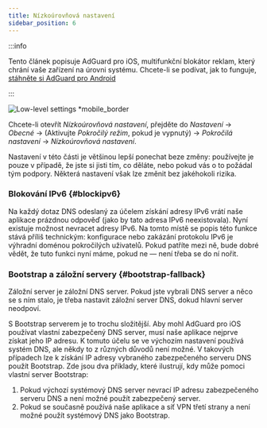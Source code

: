```yaml
---
title: Nízkoúrovňová nastavení
sidebar_position: 6
---
```


:::info

Tento článek popisuje AdGuard pro iOS, multifunkční blokátor reklam, který chrání vaše zařízení na úrovni systému. Chcete-li se podívat, jak to funguje, [stáhněte si AdGuard pro Android](https://agrd.io/download-kb-adblock)

:::

![Low-level settings \*mobile\_border](https://cdn.adtidy.org/public/Adguard/Blog/ios_lowlevel.PNG)

Chcete-li otevřít _Nízkoúrovňová nastavení_, přejděte do _Nastavení_ → _Obecné_ → (Aktivujte _Pokročilý režim_, pokud je vypnutý) → _Pokročilá nastavení_ → _Nízkoúrovňová nastavení_.

Nastavení v této části je většinou lepší ponechat beze změny: používejte je pouze v případě, že jste si jisti tím, co děláte, nebo pokud vás o to požádal tým podpory. Některá nastavení však lze změnit bez jakéhokoli rizika.

### Blokování IPv6 {#blockipv6}

Na každý dotaz DNS odeslaný za účelem získání adresy IPv6 vrátí naše aplikace prázdnou odpověď (jako by tato adresa IPv6 neexistovala). Nyní existuje možnost nevracet adresy IPv6. Na tomto místě se popis této funkce stává příliš technickým: konfigurace nebo zakázání protokolu IPv6 je výhradní doménou pokročilých uživatelů. Pokud patříte mezi ně, bude dobré vědět, že tuto funkci nyní máme, pokud ne — není třeba se do ní nořit.

### Bootstrap a záložní servery {#bootstrap-fallback}

Záložní server je záložní DNS server. Pokud jste vybrali DNS server a něco se s ním stalo, je třeba nastavit záložní server DNS, dokud hlavní server neodpoví.

S Bootstrap serverem je to trochu složitější. Aby mohl AdGuard pro iOS používat vlastní zabezpečený DNS server, musí naše aplikace nejprve získat jeho IP adresu. K tomuto účelu se ve výchozím nastavení používá systém DNS, ale někdy to z různých důvodů není možné. V takových případech lze k získání IP adresy vybraného zabezpečeného serveru DNS použít Bootstrap. Zde jsou dva příklady, které ilustrují, kdy může pomoci vlastní server Bootstrap:

1. Pokud výchozí systémový DNS server nevrací IP adresu zabezpečeného serveru DNS a není možné použít zabezpečený server.
2. Pokud se současně používá naše aplikace a síť VPN třetí strany a není možné použít systémový DNS jako Bootstrap.
